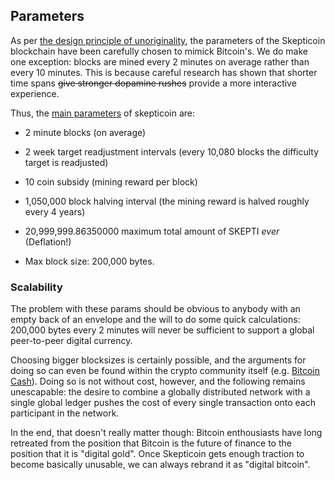## Parameters

As per [the design principle of unoriginality](design.md), the parameters of the Skepticoin blockchain have been
carefully chosen to mimick Bitcoin's. We do make one exception: blocks are mined every 2 minutes on average rather than
every 10 minutes. This is because careful research has shown that shorter time spans ~~give stronger dopamine rushes~~
provide a more interactive experience.

Thus, the [main parameters](../skepticoin/params.py) of skepticoin are:

* 2 minute blocks (on average)
* 2 week target readjustment intervals (every 10,080 blocks the difficulty target is readjusted)
* 10 coin subsidy (mining reward per block)
* 1,050,000 block halving interval (the mining reward is halved roughly every 4 years)
* 20,999,999.86350000 maximum total amount of SKEPTI _ever_ (Deflation!)

* Max block size: 200,000 bytes.

### Scalability

The problem with these params should be obvious to anybody with an empty back of an envelope and the will to do some
quick calculations: 200,000 bytes every 2 minutes will never be sufficient to support a global peer-to-peer digital
currency.

Choosing bigger blocksizes is certainly possible, and the arguments for doing so can even be found within the crypto
community itself (e.g. [Bitcoin Cash](https://en.wikipedia.org/wiki/Bitcoin_Cash)). Doing so is not without cost,
however, and the following remains unescapable: the desire to combine a globally distributed network with a single
global ledger pushes the cost of every single transaction onto each participant in the network.

In the end, that doesn't really matter though: Bitcoin enthousiasts have long retreated from the position that Bitcoin
is the future of finance to the position that it is "digital gold". Once Skepticoin gets enough traction to become
basically unusable, we can always rebrand it as "digital bitcoin".
